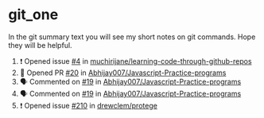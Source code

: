 # git_one
In the git summary text you will see my short notes on git commands. Hope they will be helpful.

<!--START_SECTION:activity-->
1. ❗️ Opened issue [#4](https://github.com/muchirijane/learning-code-through-github-repos/issues/4) in [muchirijane/learning-code-through-github-repos](https://github.com/muchirijane/learning-code-through-github-repos)
2. 💪 Opened PR [#20](https://github.com/Abhijay007/Javascript-Practice-programs/pull/20) in [Abhijay007/Javascript-Practice-programs](https://github.com/Abhijay007/Javascript-Practice-programs)
3. 🗣 Commented on [#19](https://github.com/Abhijay007/Javascript-Practice-programs/issues/19) in [Abhijay007/Javascript-Practice-programs](https://github.com/Abhijay007/Javascript-Practice-programs)
4. 🗣 Commented on [#19](https://github.com/Abhijay007/Javascript-Practice-programs/issues/19) in [Abhijay007/Javascript-Practice-programs](https://github.com/Abhijay007/Javascript-Practice-programs)
5. ❗️ Opened issue [#210](https://github.com/drewclem/protege/issues/210) in [drewclem/protege](https://github.com/drewclem/protege)
<!--END_SECTION:activity-->
